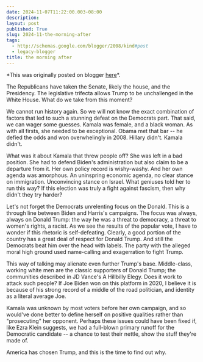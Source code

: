 ```yaml
---
date: 2024-11-07T11:22:00.003-08:00
description: 
layout: post
published: True
slug: 2024-11-the-morning-after
tags:
  - http://schemas.google.com/blogger/2008/kind#post
  - legacy-blogger
title: the morning after
---
```


\*This was originally posted on blogger [here](https://www.rohanprasad.org/2024/11/the-morning-after.html)\*.

The Republicans have taken the Senate, likely the house, and the Presidency. The legislative trifecta allows Trump to be unchallenged in the White House. What do we take from this moment?  
  
We cannot run history again. So we will not know the exact combination of factors that led to such a stunning defeat on the Democrats part. That said, we can wager some guesses. Kamala was female, and a black woman. As with all firsts, she needed to be exceptional. Obama met that bar -- he defied the odds and won overwhelingly in 2008. Hillary didn't. Kamala didn't.   
  
What was it about Kamala that threw people off? She was left in a bad position. She had to defend Biden's administration but also claim to be a departure from it. Her own policy record is wishy-washy. And her own agenda was amorphous. An uninspring economic agenda, no clear stance on immigration. Unconvincing stance on Israel. What geniuses told her to run this way? If this election was truly a fight against fascism, then why didn't they try harder?   
  
Let's not forget the Democrats unrelenting focus on the Donald. This is a through line between Biden and Harris's campaigns. The focus was always, always on Donald Trump: the way he was a threat to democracy, a threat to women's rights, a racist. As we see the results of the popular vote, I have to wonder if this rhetoric is self-defeating. Clearly, a good portion of the country has a great deal of respect for Donald Trump. And still the Democrats beat him over the head with labels. The party with the alleged moral high ground used name-calling and exagerration to fight Trump.

This way of talking may alienate even further Trump's base. Middle-class, working white men are the classic supporters of Donald Trump; the communities described in JD Vance's A Hillbilly Elegy. Does it work to attack such people? If Joe Biden won on this platform in 2020, I believe it is because of his strong record of a middle of the road politician, and identity as a literal average Joe.

Kamala was unknown by most voters before her own campaign, and so would've done better to define herself on positive qualities rather than "prosecuting" her opponent. Perhaps these issues could have been fixed if, like Ezra Klein suggests, we had a full-blown primary runoff for the Democratic candidate -- a chance to test their nettle, show the stuff they're made of.  
  
America has chosen Trump, and this is the time to find out why.

